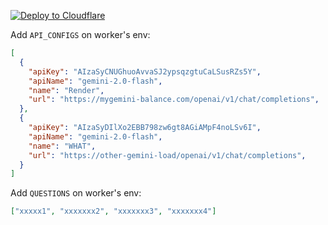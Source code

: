[![Deploy to Cloudflare](https://deploy.workers.cloudflare.com/button)](https://deploy.workers.cloudflare.com/?url=https://github.com/lll9p/keep-alive)


Add `API_CONFIGS` on worker's env:

```json
[
  {
    "apiKey": "AIzaSyCNUGhuoAvvaSJ2ypsqzgtuCaLSusRZs5Y",
    "apiName": "gemini-2.0-flash",
    "name": "Render",
    "url": "https://mygemini-balance.com/openai/v1/chat/completions",
  },
  {
    "apiKey": "AIzaSyDIlXo2EBB798zw6gt8AGiAMpF4noLSv6I",
    "apiName": "gemini-2.0-flash",
    "name": "WHAT",
    "url": "https://other-gemini-load/openai/v1/chat/completions",
  }
]
```


Add `QUESTIONS` on worker's env:

```json
["xxxxx1", "xxxxxxx2", "xxxxxxx3", "xxxxxxx4"]
```
